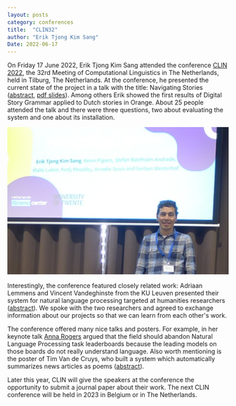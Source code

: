 ```yaml
---
layout: posts
category: conferences
title:  "CLIN32"
author: "Erik Tjong Kim Sang"
Date: 2022-06-17
---
```


On Friday 17 June 2022, Erik Tjong Kim Sang attended the conference [CLIN 2022](https://clin2022.uvt.nl/), the 32rd Meeting of Computational Linguistics in The Netherlands, held in Tilburg, The Netherlands. At the conference, he presented the current state of the project in a talk with the title: Navigating Stories ([abstract](https://clin2022.uvt.nl/navigating-stories/), [pdf slides](https://ifarm.nl/erikt/talks/slides-20220617-clin.pdf)). Among others Erik showed the first results of Digital Story Grammar applied to Dutch stories in Orange. About 25 people attended the talk and there were three questions, two about evaluating the system and one about its installation.

![Erik Tjong Kim Sang at CLIN32](/assets/images/clin32.jpg)

Interestingly, the conference featured closely related work: Adriaan Lemmens and Vincent Vandeghinste from the KU Leuven presented their system for natural language processing targeted at humanities researchers ([abstract](https://clin2022.uvt.nl/practical-text-analysis-pipelines-for-humanists-with-deadlines/)). We spoke with the two researchers and agreed to exchange information about our projects so that we can learn from each other's work.

The conference offered many nice talks and posters. For example, in her keynote talk [Anna Rogers](https://annargrs.github.io/) argued that the field should abandon Natural Language Processing task leaderboards because the leading models on those boards do not really understand language. Also worth mentioning is the poster of Tim Van de Cruys, who built a system which automatically summarizes news articles as poems ([abstract](https://clin2022.uvt.nl/the-automatic-generation-of-poems-based-on-news-stories/)).

Later this year, CLIN will give the speakers at the conference the opportunity to submit a journal paper about their work. The next CLIN conference will be held in 2023 in Belgium or in The Netherlands.

